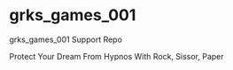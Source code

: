 # grks_games_001
grks_games_001 Support Repo



Protect Your Dream
From Hypnos
With 
Rock, Sissor, Paper 

